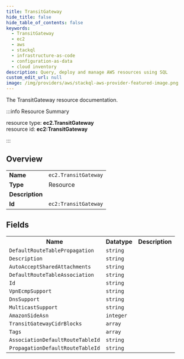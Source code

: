 ```yaml
---
title: TransitGateway
hide_title: false
hide_table_of_contents: false
keywords:
  - TransitGateway
  - ec2
  - aws
  - stackql
  - infrastructure-as-code
  - configuration-as-data
  - cloud inventory
description: Query, deploy and manage AWS resources using SQL
custom_edit_url: null
image: /img/providers/aws/stackql-aws-provider-featured-image.png
---
```

The TransitGateway resource documentation.

:::info Resource Summary

<div class="row">
<div class="providerDocColumn">
<span>resource type:&nbsp;<b>ec2.TransitGateway</b></span><br />
<span>resource id:&nbsp;<b>ec2:TransitGateway</b></span><br />
</div>
</div>

:::

## Overview
<table><tbody>
<tr><td><b>Name</b></td><td><code>ec2.TransitGateway</code></td></tr>
<tr><td><b>Type</b></td><td>Resource</td></tr>
<tr><td><b>Description</b></td><td></td></tr>
<tr><td><b>Id</b></td><td><code>ec2:TransitGateway</code></td></tr>
</tbody></table>

## Fields
<table><tbody>
<tr><th>Name</th><th>Datatype</th><th>Description</th></tr>
<tr><td><code>DefaultRouteTablePropagation</code></td><td><code>string</code></td><td></td></tr><tr><td><code>Description</code></td><td><code>string</code></td><td></td></tr><tr><td><code>AutoAcceptSharedAttachments</code></td><td><code>string</code></td><td></td></tr><tr><td><code>DefaultRouteTableAssociation</code></td><td><code>string</code></td><td></td></tr><tr><td><code>Id</code></td><td><code>string</code></td><td></td></tr><tr><td><code>VpnEcmpSupport</code></td><td><code>string</code></td><td></td></tr><tr><td><code>DnsSupport</code></td><td><code>string</code></td><td></td></tr><tr><td><code>MulticastSupport</code></td><td><code>string</code></td><td></td></tr><tr><td><code>AmazonSideAsn</code></td><td><code>integer</code></td><td></td></tr><tr><td><code>TransitGatewayCidrBlocks</code></td><td><code>array</code></td><td></td></tr><tr><td><code>Tags</code></td><td><code>array</code></td><td></td></tr><tr><td><code>AssociationDefaultRouteTableId</code></td><td><code>string</code></td><td></td></tr><tr><td><code>PropagationDefaultRouteTableId</code></td><td><code>string</code></td><td></td></tr>
</tbody></table>
